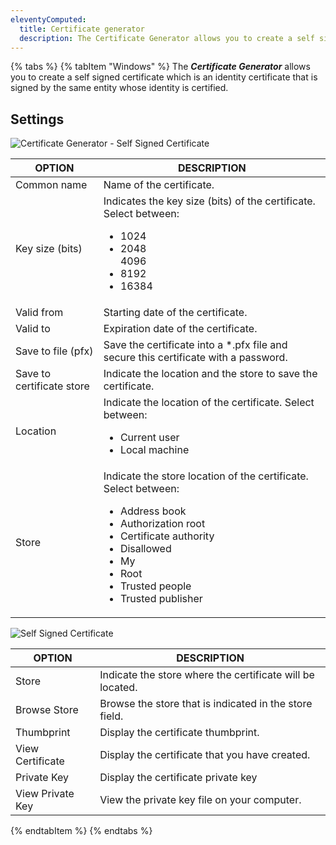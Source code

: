 ```yaml
---
eleventyComputed:
  title: Certificate generator
  description: The Certificate Generator allows you to create a self signed certificate which is an identity certificate that is signed by the same entity whose identity is certified.
---
```

{% tabs %}
{% tabItem "Windows" %}
The ***Certificate Generator*** allows you to create a self signed certificate which is an identity certificate that is signed by the same entity whose identity is certified. 

## Settings 

![Certificate Generator - Self Signed Certificate](https://webdevolutions.azureedge.net/docs/en/rdm/windows/clip10390.png) 

| OPTION               | DESCRIPTION                                                            |
|----------------------|------------------------------------------------------------------------|
| Common name          | Name of the certificate.                                                                                                                                              |
| Key size (bits)      | Indicates the key size (bits) of the certificate. Select between: <ul><li>1024</li><li>2048</li>4096 <li>8192</li><li>16384</li></ul>                                                                                             |
| Valid from           | Starting date of the certificate.                                      |
| Valid to             | Expiration date of the certificate.                                    |
| Save to file (pfx)   | Save the certificate into a *.pfx file and secure this certificate with a password.                                                                                       |
| Save to certificate store | Indicate the location and the store to save the certificate.      |
| Location             | Indicate the location of the certificate. Select between: <ul><li>Current user</li><li>Local machine</li> </ul>                                                                                             |
| Store                | Indicate the store location of the certificate. Select between: <ul><li>Address book</li><li>Authorization root</li><li>Certificate authority</li><li>Disallowed</li> <li>My</li><li>Root</li><li>Trusted people</li><li>Trusted publisher</li></ul> |

![Self Signed Certificate](https://webdevolutions.azureedge.net/docs/en/rdm/windows/clip10391.png) 

| OPTION         | DESCRIPTION                                   |
|----------------|-----------------------------------------------|
| Store          | Indicate the store where the certificate will be located. |
| Browse Store   | Browse the store that is indicated in the store field. |
| Thumbprint     | Display the certificate thumbprint.           |
| View Certificate | Display the certificate that you have created. |
| Private Key    | Display the certificate private key           |
| View Private Key | View the private key file on your computer.   |
{% endtabItem %}
{% endtabs %}